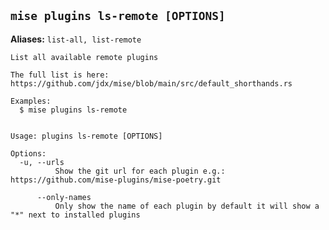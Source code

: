 ## `mise plugins ls-remote [OPTIONS]`

**Aliases:** `list-all, list-remote`

```text
List all available remote plugins

The full list is here: https://github.com/jdx/mise/blob/main/src/default_shorthands.rs

Examples:
  $ mise plugins ls-remote


Usage: plugins ls-remote [OPTIONS]

Options:
  -u, --urls
          Show the git url for each plugin e.g.: https://github.com/mise-plugins/mise-poetry.git

      --only-names
          Only show the name of each plugin by default it will show a "*" next to installed plugins
```
